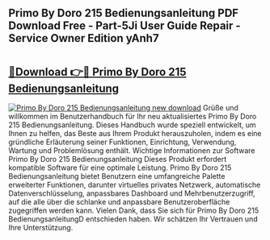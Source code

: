 ## Primo By Doro 215 Bedienungsanleitung PDF Download Free - Part-5Ji User Guide Repair - Service Owner Edition yAnh7

# <h2><a href="http://df46w3.blite.top/?on=Primo+By+Doro+215+Bedienungsanleitung">🔗Download 👉🔴 Primo By Doro 215 Bedienungsanleitung</a></h2>

[![Primo By Doro 215 Bedienungsanleitung new download](https://i.imgur.com/lujVjoI.png)](http://df46w3.blite.top/?on=Primo+By+Doro+215+Bedienungsanleitung)
Grüße und willkommen im Benutzerhandbuch für Ihr neu aktualisiertes Primo By Doro 215 Bedienungsanleitung. Dieses Handbuch wurde speziell entwickelt, um Ihnen zu helfen, das Beste aus Ihrem Produkt herauszuholen, indem es eine gründliche Erläuterung seiner Funktionen, Einrichtung, Verwendung, Wartung und Problemlösung enthält. Wichtige Informationen zur Software Primo By Doro 215 Bedienungsanleitung Dieses Produkt erfordert kompatible Software für eine optimale Leistung. Primo By Doro 215 Bedienungsanleitung bietet Benutzern eine umfangreiche Palette erweiterter Funktionen, darunter virtuelles privates Netzwerk, automatische Datenverschlüsselung, anpassbares Dashboard und Mehrbenutzerzugriff, auf die alle über die schlanke und anpassbare Benutzeroberfläche zugegriffen werden kann. Vielen Dank, dass Sie sich für Primo By Doro 215 BedienungsanleitungD entschieden haben. Wir schätzen Ihr Vertrauen und Ihre Unterstützung.
